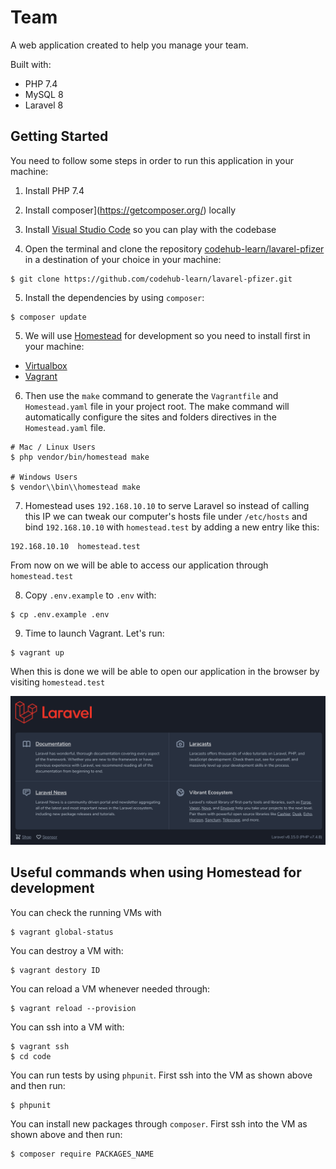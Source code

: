 # Team

A web application created to help you manage your team.

Built with:

- PHP 7.4
- MySQL 8
- Laravel 8

## Getting Started

You need to follow some steps in order to run this application in your machine:

1. Install PHP 7.4

2. Install composer](https://getcomposer.org/) locally

3. Install [Visual Studio Code](https://code.visualstudio.com/) so you can play with the codebase

4. Open the terminal and clone the repository [codehub-learn/lavarel-pfizer](https://github.com/codehub-learn/lavarel-pfizer.git) in a destination of your choice in your machine:

```
$ git clone https://github.com/codehub-learn/lavarel-pfizer.git
```

5. Install the dependencies by using `composer`:

```
$ composer update
```

5. We will use [Homestead](https://laravel.com/docs/8.x/homestead) for development so you need to install first in your machine:

- [Virtualbox](https://www.virtualbox.org/wiki/Downloads)
- [Vagrant](https://www.vagrantup.com/)

6. Then use the `make` command to generate the `Vagrantfile` and `Homestead.yaml` file in your project root. The make command will automatically configure the sites and folders directives in the `Homestead.yaml` file.

```
# Mac / Linux Users
$ php vendor/bin/homestead make

# Windows Users
$ vendor\\bin\\homestead make
```

7. Homestead uses `192.168.10.10` to serve Laravel so instead of calling this IP we can tweak our computer's hosts file under `/etc/hosts` and bind `192.168.10.10` with `homestead.test` by adding a new entry like this:

```
192.168.10.10  homestead.test
```

From now on we will be able to access our application through `homestead.test`

8. Copy `.env.example` to `.env` with:

```
$ cp .env.example .env
```

9. Time to launch Vagrant. Let's run:

```
$ vagrant up
```

When this is done we will be able to open our application in the browser by visiting `homestead.test`

![Laravel Homepage](./laravel-homepage.png)

## Useful commands when using Homestead for development

You can check the running VMs with

```
$ vagrant global-status
```

You can destroy a VM with:

```
$ vagrant destory ID
```

You can reload a VM whenever needed through:

```
$ vagrant reload --provision
```

You can ssh into a VM with:

```
$ vagrant ssh
$ cd code
```

You can run tests by using `phpunit`. First ssh into the VM as shown above and then run:

```
$ phpunit
```

You can install new packages through `composer`. First ssh into the VM as shown above and then run:

```
$ composer require PACKAGES_NAME
```
